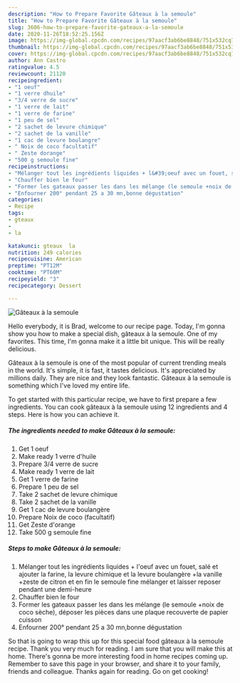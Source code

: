 ```yaml
---
description: "How to Prepare Favorite Gâteaux à la semoule"
title: "How to Prepare Favorite Gâteaux à la semoule"
slug: 3606-how-to-prepare-favorite-gateaux-a-la-semoule
date: 2020-11-26T18:52:25.156Z
image: https://img-global.cpcdn.com/recipes/97aacf3ab6be8848/751x532cq70/gateaux-a-la-semoule-photo-principale-de-la-recette.jpg
thumbnail: https://img-global.cpcdn.com/recipes/97aacf3ab6be8848/751x532cq70/gateaux-a-la-semoule-photo-principale-de-la-recette.jpg
cover: https://img-global.cpcdn.com/recipes/97aacf3ab6be8848/751x532cq70/gateaux-a-la-semoule-photo-principale-de-la-recette.jpg
author: Ann Castro
ratingvalue: 4.5
reviewcount: 21120
recipeingredient:
- "1 oeuf"
- "1 verre dhuile"
- "3/4 verre de sucre"
- "1 verre de lait"
- "1 verre de farine"
- "1 peu de sel"
- "2 sachet de levure chimique"
- "2 sachet de la vanille"
- "1 cac de levure boulangre"
- " Noix de coco facultatif"
- " Zeste dorange"
- "500 g semoule fine"
recipeinstructions:
- "Mélanger tout les ingrédients liquides + l&#39;oeuf avec un fouet, salé et ajouter la farine, la levure chimique et la levure boulangère +la vanille +zeste de citron et en fin le semoule fine mélanger et laisser reposer pendant une demi-heure"
- "Chauffer bien le four"
- "Former les gateaux passer les dans les mélange (le semoule +noix de coco sèche), déposer les pièces dans une plaque recouverte de papier cuisson"
- "Enfourner 200° pendant 25 a 30 mn,bonne dégustation"
categories:
- Recipe
tags:
- gteaux
- 
- la

katakunci: gteaux  la 
nutrition: 249 calories
recipecuisine: American
preptime: "PT12M"
cooktime: "PT60M"
recipeyield: "3"
recipecategory: Dessert

---
```



![Gâteaux à la semoule](https://img-global.cpcdn.com/recipes/97aacf3ab6be8848/751x532cq70/gateaux-a-la-semoule-photo-principale-de-la-recette.jpg)

Hello everybody, it is Brad, welcome to our recipe page. Today, I'm gonna show you how to make a special dish, gâteaux à la semoule. One of my favorites. This time, I'm gonna make it a little bit unique. This will be really delicious.



Gâteaux à la semoule is one of the most popular of current trending meals in the world. It's simple, it is fast, it tastes delicious. It's appreciated by millions daily. They are nice and they look fantastic. Gâteaux à la semoule is something which I've loved my entire life.


To get started with this particular recipe, we have to first prepare a few ingredients. You can cook gâteaux à la semoule using 12 ingredients and 4 steps. Here is how you can achieve it.

<!--inarticleads1-->

##### The ingredients needed to make Gâteaux à la semoule:

1. Get 1 oeuf
1. Make ready 1 verre d&#39;huile
1. Prepare 3/4 verre de sucre
1. Make ready 1 verre de lait
1. Get 1 verre de farine
1. Prepare 1 peu de sel
1. Take 2 sachet de levure chimique
1. Take 2 sachet de la vanille
1. Get 1 cac de levure boulangère
1. Prepare  Noix de coco (facultatif)
1. Get  Zeste d&#39;orange
1. Take 500 g semoule fine




<!--inarticleads2-->

##### Steps to make Gâteaux à la semoule:

1. Mélanger tout les ingrédients liquides + l&#39;oeuf avec un fouet, salé et ajouter la farine, la levure chimique et la levure boulangère +la vanille +zeste de citron et en fin le semoule fine mélanger et laisser reposer pendant une demi-heure
1. Chauffer bien le four
1. Former les gateaux passer les dans les mélange (le semoule +noix de coco sèche), déposer les pièces dans une plaque recouverte de papier cuisson
1. Enfourner 200° pendant 25 a 30 mn,bonne dégustation




So that is going to wrap this up for this special food gâteaux à la semoule recipe. Thank you very much for reading. I am sure that you will make this at home. There's gonna be more interesting food in home recipes coming up. Remember to save this page in your browser, and share it to your family, friends and colleague. Thanks again for reading. Go on get cooking!
